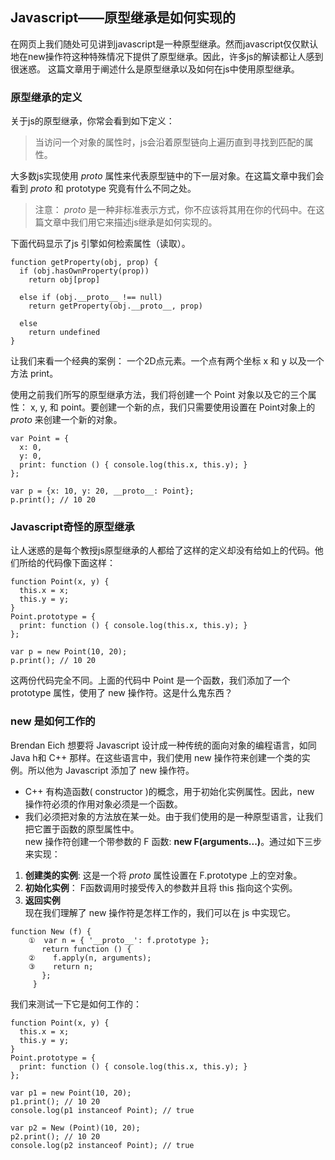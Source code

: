 ## Javascript——原型继承是如何实现的

在网页上我们随处可见讲到javascript是一种原型继承。然而javascript仅仅默认地在new操作符这种特殊情况下提供了原型继承。因此，许多js的解读都让人感到很迷惑。
这篇文章用于阐述什么是原型继承以及如何在js中使用原型继承。

### 原型继承的定义

关于js的原型继承，你常会看到如下定义：

>当访问一个对象的属性时，js会沿着原型链向上遍历直到寻找到匹配的属性。

大多数js实现使用 _proto_ 属性来代表原型链中的下一层对象。在这篇文章中我们会看到 _proto_ 和 prototype 究竟有什么不同之处。

>注意： _proto_ 是一种非标准表示方式，你不应该将其用在你的代码中。在这篇文章中我们用它来描述js继承是如何实现的。

下面代码显示了js 引擎如何检索属性（读取）。  
```
function getProperty(obj, prop) {
  if (obj.hasOwnProperty(prop))
    return obj[prop]
 
  else if (obj.__proto__ !== null)
    return getProperty(obj.__proto__, prop)
 
  else
    return undefined
}
```

让我们来看一个经典的案例： 一个2D点元素。一个点有两个坐标 x 和 y 以及一个方法 print。  

使用之前我们所写的原型继承方法，我们将创建一个 Point 对象以及它的三个属性： x, y, 和 point。要创建一个新的点，我们只需要使用设置在 Point对象上的 _proto_ 来创建一个新的对象。  
```
var Point = {
  x: 0,
  y: 0,
  print: function () { console.log(this.x, this.y); }
};
 
var p = {x: 10, y: 20, __proto__: Point};
p.print(); // 10 20
```

### Javascript奇怪的原型继承  
让人迷惑的是每个教授js原型继承的人都给了这样的定义却没有给如上的代码。他们所给的代码像下面这样：
```
function Point(x, y) {
  this.x = x;
  this.y = y;
}
Point.prototype = {
  print: function () { console.log(this.x, this.y); }
};
 
var p = new Point(10, 20);
p.print(); // 10 20
```

这两份代码完全不同。上面的代码中 Point 是一个函数，我们添加了一个 prototype 属性，使用了 new 操作符。这是什么鬼东西？

### new 是如何工作的
Brendan Eich 想要将 Javascript 设计成一种传统的面向对象的编程语言，如同 Java h和 C++ 那样。在这些语言中，我们使用 new 操作符来创建一个类的实例。所以他为 Javascript 添加了 new 操作符。  

* C++ 有构造函数( constructor )的概念，用于初始化实例属性。因此，new 操作符必须的作用对象必须是一个函数。  
* 我们必须把对象的方法放在某一处。由于我们使用的是一种原型语言，让我们把它置于函数的原型属性中。  
new 操作符创建一个带参数的 F 函数: **new F(arguments...)**。通过如下三步来实现：  
1. **创建类的实例**: 这是一个将 _proto_ 属性设置在 F.prototype 上的空对象。  
2. **初始化实例**： F函数调用时接受传入的参数并且将 this 指向这个实例。  
3. **返回实例**  
现在我们理解了 new 操作符是怎样工作的，我们可以在 js 中实现它。
```
function New (f) {
    ①  var n = { '__proto__': f.prototype };
       return function () {
    ②    f.apply(n, arguments);
    ③    return n;
       };
     }
```  
我们来测试一下它是如何工作的：  
```
function Point(x, y) {
  this.x = x;
  this.y = y;
}
Point.prototype = {
  print: function () { console.log(this.x, this.y); }
};
 
var p1 = new Point(10, 20);
p1.print(); // 10 20
console.log(p1 instanceof Point); // true
 
var p2 = New (Point)(10, 20);
p2.print(); // 10 20
console.log(p2 instanceof Point); // true
```   

